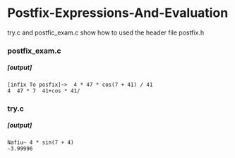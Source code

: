 # Postfix-Expressions-And-Evaluation
try.c and postfic_exam.c show how to used the header file postfix.h

### postfix_exam.c 
##### [output]
```
[infix To posfix]~>  4 * 47 * cos(7 + 41) / 41              
4  47 * 7  41+cos * 41/
```

### try.c 
##### [output] 
```
Nafiu~ 4 * sin(7 + 4)  
-3.99996
```


